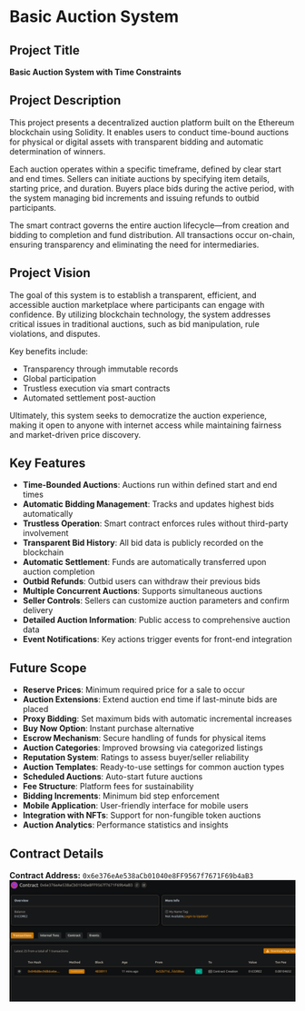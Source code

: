 # Basic Auction System

## Project Title
**Basic Auction System with Time Constraints**

## Project Description
This project presents a decentralized auction platform built on the Ethereum blockchain using Solidity. It enables users to conduct time-bound auctions for physical or digital assets with transparent bidding and automatic determination of winners.

Each auction operates within a specific timeframe, defined by clear start and end times. Sellers can initiate auctions by specifying item details, starting price, and duration. Buyers place bids during the active period, with the system managing bid increments and issuing refunds to outbid participants.

The smart contract governs the entire auction lifecycle—from creation and bidding to completion and fund distribution. All transactions occur on-chain, ensuring transparency and eliminating the need for intermediaries.

## Project Vision
The goal of this system is to establish a transparent, efficient, and accessible auction marketplace where participants can engage with confidence. By utilizing blockchain technology, the system addresses critical issues in traditional auctions, such as bid manipulation, rule violations, and disputes.

Key benefits include:
- Transparency through immutable records
- Global participation
- Trustless execution via smart contracts
- Automated settlement post-auction

Ultimately, this system seeks to democratize the auction experience, making it open to anyone with internet access while maintaining fairness and market-driven price discovery.

## Key Features
- **Time-Bounded Auctions**: Auctions run within defined start and end times  
- **Automatic Bidding Management**: Tracks and updates highest bids automatically  
- **Trustless Operation**: Smart contract enforces rules without third-party involvement  
- **Transparent Bid History**: All bid data is publicly recorded on the blockchain  
- **Automatic Settlement**: Funds are automatically transferred upon auction completion  
- **Outbid Refunds**: Outbid users can withdraw their previous bids  
- **Multiple Concurrent Auctions**: Supports simultaneous auctions  
- **Seller Controls**: Sellers can customize auction parameters and confirm delivery  
- **Detailed Auction Information**: Public access to comprehensive auction data  
- **Event Notifications**: Key actions trigger events for front-end integration  

## Future Scope
- **Reserve Prices**: Minimum required price for a sale to occur  
- **Auction Extensions**: Extend auction end time if last-minute bids are placed  
- **Proxy Bidding**: Set maximum bids with automatic incremental increases  
- **Buy Now Option**: Instant purchase alternative  
- **Escrow Mechanism**: Secure handling of funds for physical items  
- **Auction Categories**: Improved browsing via categorized listings  
- **Reputation System**: Ratings to assess buyer/seller reliability  
- **Auction Templates**: Ready-to-use settings for common auction types  
- **Scheduled Auctions**: Auto-start future auctions  
- **Fee Structure**: Platform fees for sustainability  
- **Bidding Increments**: Minimum bid step enforcement  
- **Mobile Application**: User-friendly interface for mobile users  
- **Integration with NFTs**: Support for non-fungible token auctions  
- **Auction Analytics**: Performance statistics and insights  

## Contract Details
**Contract Address:** `0x6e376eAe538aCb01040e8FF9567f7671F69b4aB3` 
![alt text](image.png)
